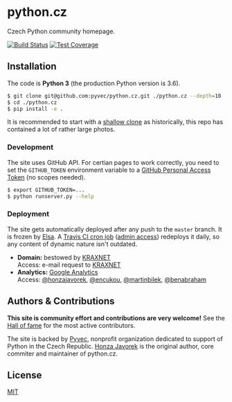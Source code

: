 
# python.cz

Czech Python community homepage.

[![Build Status](https://travis-ci.org/pyvec/python.cz.svg?branch=master)](https://travis-ci.org/pyvec/python.cz)
[![Test Coverage](https://coveralls.io/repos/github/pyvec/python.cz/badge.svg?branch=master)](https://coveralls.io/github/pyvec/python.cz?branch=master)

## Installation

The code is **Python 3** (the production Python version is 3.6).

```sh
$ git clone git@github.com:pyvec/python.cz.git ./python.cz --depth=10
$ cd ./python.cz
$ pip install -e .
```

It is recommended to start with a [shallow clone](https://git-scm.com/docs/git-clone#git-clone---depthltdepthgt) as historically, this repo has contained a lot of rather large photos.

### Development

The site uses GitHub API. For certian pages to work correctly, you need to set the `GITHUB_TOKEN` environment variable to a [GitHub Personal Access Token](https://github.com/settings/tokens) (no scopes needed).

```sh
$ export GITHUB_TOKEN=...
$ python runserver.py --help
```

### Deployment

The site gets automatically deployed after any push to the `master` branch. It is frozen by [Elsa](https://github.com/pyvec/elsa). A [Travis CI cron job](https://docs.travis-ci.com/user/cron-jobs/) ([admin access](https://travis-ci.org/pyvec/python.cz/settings)) redeploys it daily, so any content of dynamic nature isn't outdated.

-   **Domain:** bestowed by [KRAXNET](http://www.kraxnet.cz/)<br>
    Access: e-mail request to [KRAXNET](http://www.kraxnet.cz/)
-   **Analytics:** [Google Analytics](http://www.google.com/analytics/)<br>
    Access: [@honzajavorek](http://github.com/honzajavorek), [@encukou](http://github.com/encukou), [@martinbilek](http://github.com/martinbilek), [@benabraham](http://github.com/benabraham)

## Authors & Contributions

**This site is community effort and contributions are very welcome!** See the [Hall of fame](https://github.com/pyvec/python.cz/graphs/contributors) for the most active contributors.

The site is backed by [Pyvec](http://pyvec.org/), nonprofit organization dedicated to support of Python in the Czech Republic. [Honza Javorek](http://github.com/honzajavorek) is the original author, core commiter and maintainer of python.cz.

## License

[MIT](LICENSE)

